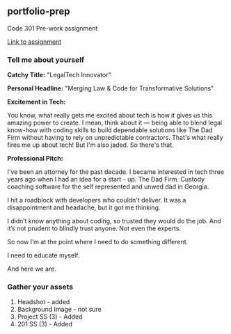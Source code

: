 ## portfolio-prep
Code 301 Pre-work assignment

[Link to assignment](https://codefellows.github.io/code-301-guide/curriculum/prework/portfolio_prep)


### Tell me about yourself

**Catchy Title:** "LegalTech Innovator"

**Personal Headline:** "Merging Law & Code for Transformative Solutions"

**Excitement in Tech:**

You know, what really gets me excited about tech is how it gives us this amazing power to create. I mean, think about it — being able to blend legal know-how with coding skills to build dependable solutions like The Dad Firm without having to rely on unpredictable contractors. That's what really fires me up about tech! But I'm also jaded. So there's that.

**Professional Pitch:**

I've been an attorney for the past decade. I became interested in tech three years ago when I had an idea for a start - up. The Dad Firm. Custody coaching software for the self represented and unwed dad in Georgia.

I hit a roadblock with developers who couldn't deliver. It was a disappointment and headache, but it got me thinking.

I didn’t know anything about coding, so trusted they would do the job. And it’s not prudent to blindly trust anyone. Not even the experts.

So now I’m at the point where I need to do something different.

I need to educate myself.

And here we are.

### Gather your assets
1. Headshot  - added
2. Background Image - not sure
3. Project SS (3) - Added
4. 201 SS (3) - Added